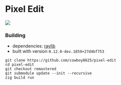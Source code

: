 # Pixel Edit

<img src="https://github.com/cowboy8625/pixel-edit/assets/43012445/46d1269f-25b9-4e95-be15-dd472f30a95f"/>

### Building

- dependencies: [raylib](https://github.com/raysan5/raylib)
- built with version `0.12.0-dev.1859+27d4bf753`

```shell
git clone https://github.com/cowboy8625/pixel-edit
cd pixel-edit
git checkout remastered
git submodule update --init --recursive
zig build run
```
